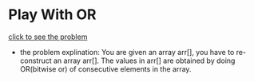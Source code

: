 #  Play With OR





[click to see the problem](https://practice.geeksforgeeks.org/problems/play-with-or5515/1?page=6&difficulty=Basic&sortBy=submissions)



 - the problem explination:
     You are given an array arr[], you have to re-construct an array arr[].
    The values in arr[] are obtained by doing OR(bitwise or) of consecutive elements in the array.